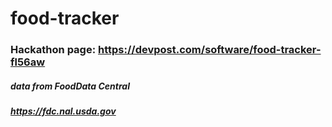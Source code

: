 # food-tracker
### Hackathon page: https://devpost.com/software/food-tracker-fl56aw
##### data from FoodData Central 
##### https://fdc.nal.usda.gov